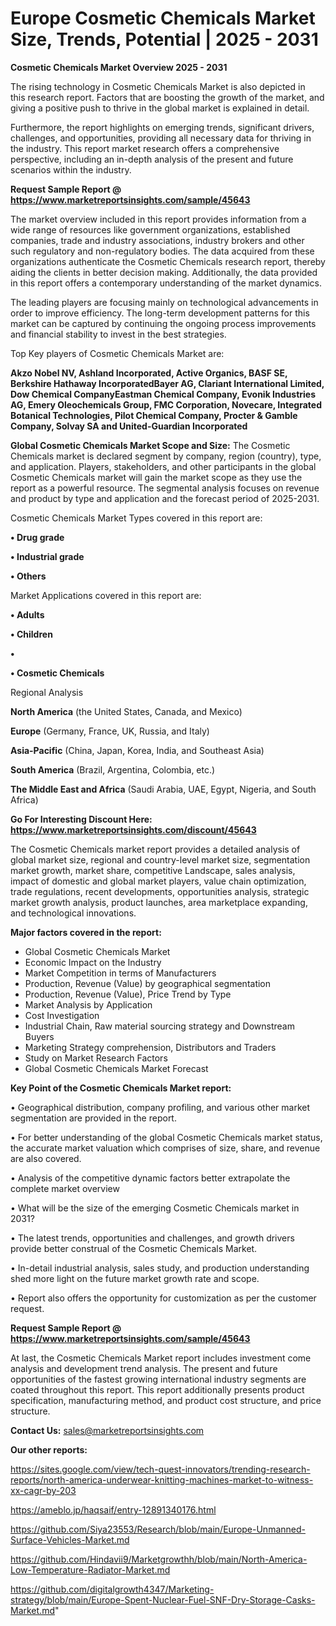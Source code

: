 # Europe Cosmetic Chemicals Market Size, Trends, Potential | 2025 - 2031

<Strong> Cosmetic Chemicals Market Overview 2025 - 2031</strong>

The rising technology in Cosmetic Chemicals Market is also depicted in this research report. Factors that are boosting the growth of the market, and giving a positive push to thrive in the global market is explained in detail.

Furthermore, the report highlights on emerging trends, significant drivers, challenges, and opportunities, providing all necessary data for thriving in the industry. This report market research offers a comprehensive perspective, including an in-depth analysis of the present and future scenarios within the industry.

<strong>Request Sample Report @ <a href=https://www.marketreportsinsights.com/sample/45643>https://www.marketreportsinsights.com/sample/45643</a></strong>

The market overview included in this report provides information from a wide range of resources like government organizations, established companies, trade and industry associations, industry brokers and other such regulatory and non-regulatory bodies. The data acquired from these organizations authenticate the Cosmetic Chemicals research report, thereby aiding the clients in better decision making. Additionally, the data provided in this report offers a contemporary understanding of the market dynamics.

The leading players are focusing mainly on technological advancements in order to improve efficiency. The long-term development patterns for this market can be captured by continuing the ongoing process improvements and financial stability to invest in the best strategies.

Top Key players of Cosmetic Chemicals Market are:

<strong>Akzo Nobel NV, Ashland Incorporated, Active Organics, BASF SE, Berkshire Hathaway IncorporatedBayer AG, Clariant International Limited, Dow Chemical CompanyEastman Chemical Company, Evonik Industries AG, Emery Oleochemicals Group, FMC Corporation, Novecare, Integrated Botanical Technologies, Pilot Chemical Company, Procter & Gamble Company, Solvay SA and United-Guardian Incorporated</strong>

<strong><b>Global Cosmetic Chemicals Market Scope and Size:</b></strong>
The Cosmetic Chemicals market is declared segment by company, region (country), type, and application. Players, stakeholders, and other participants in the global Cosmetic Chemicals market will gain the market scope as they use the report as a powerful resource. The segmental analysis focuses on revenue and product by type and application and the forecast period of 2025-2031.

Cosmetic Chemicals Market Types covered in this report are:

<strong>•  Drug grade

•  Industrial grade

•  Others</strong>

Market Applications covered in this report are:

<strong>•  Adults

•  Children

•  

•  Cosmetic Chemicals</strong> 

Regional Analysis

<strong>North America</strong> (the United States, Canada, and Mexico)

<strong>Europe</strong> (Germany, France, UK, Russia, and Italy)

<strong>Asia-Pacific</strong> (China, Japan, Korea, India, and Southeast Asia)

<strong>South America</strong> (Brazil, Argentina, Colombia, etc.)

<strong>The Middle East and Africa</strong> (Saudi Arabia, UAE, Egypt, Nigeria, and South Africa)

<strong>Go For Interesting Discount Here: <a href=https://www.marketreportsinsights.com/discount/45643>https://www.marketreportsinsights.com/discount/45643</a></strong>

The Cosmetic Chemicals market report provides a detailed analysis of global market size, regional and country-level market size, segmentation market growth, market share, competitive Landscape, sales analysis, impact of domestic and global market players, value chain optimization, trade regulations, recent developments, opportunities analysis, strategic market growth analysis, product launches, area marketplace expanding, and technological innovations.

<strong><b>Major factors covered in the report:</b></strong>
<ul>
  <li>Global Cosmetic Chemicals Market </li>
  <li>Economic Impact on the Industry</li>
  <li>Market Competition in terms of Manufacturers</li>
  <li>Production, Revenue (Value) by geographical segmentation</li>
  <li>Production, Revenue (Value), Price Trend by Type</li>
  <li>Market Analysis by Application</li>
  <li>Cost Investigation</li>
  <li>Industrial Chain, Raw material sourcing strategy and Downstream Buyers</li>
  <li>Marketing Strategy comprehension, Distributors and Traders</li>
  <li>Study on Market Research Factors</li>
  <li>Global Cosmetic Chemicals Market Forecast</li>
</ul>

<strong><b>Key Point of the Cosmetic Chemicals Market report:</b></strong>

• Geographical distribution, company profiling, and various other market segmentation are provided in the report.

• For better understanding of the global Cosmetic Chemicals market status, the accurate market valuation which comprises of size, share, and revenue are also covered.

• Analysis of the competitive dynamic factors better extrapolate the complete market overview

• What will be the size of the emerging Cosmetic Chemicals market in 2031?

• The latest trends, opportunities and challenges, and growth drivers provide better construal of the Cosmetic Chemicals Market.

• In-detail industrial analysis, sales study, and production understanding shed more light on the future market growth rate and scope.

• Report also offers the opportunity for customization as per the customer request.

<strong>Request Sample Report @ <a href=https://www.marketreportsinsights.com/sample/45643>https://www.marketreportsinsights.com/sample/45643</a></strong>

At last, the Cosmetic Chemicals Market report includes investment come analysis and development trend analysis. The present and future opportunities of the fastest growing international industry segments are coated throughout this report. This report additionally presents product specification, manufacturing method, and product cost structure, and price structure.

<strong>Contact Us:</strong>
sales@marketreportsinsights.com

<strong>Our other reports:</strong>

<a href=https://sites.google.com/view/tech-quest-innovators/trending-research-reports/north-america-underwear-knitting-machines-market-to-witness-xx-cagr-by-203>https://sites.google.com/view/tech-quest-innovators/trending-research-reports/north-america-underwear-knitting-machines-market-to-witness-xx-cagr-by-203</a>

<a href=https://ameblo.jp/haqsaif/entry-12891340176.html>https://ameblo.jp/haqsaif/entry-12891340176.html</a>

<a href=https://github.com/Siya23553/Research/blob/main/Europe-Unmanned-Surface-Vehicles-Market.md>https://github.com/Siya23553/Research/blob/main/Europe-Unmanned-Surface-Vehicles-Market.md</a>

<a href=https://github.com/Hindavii9/Marketgrowthh/blob/main/North-America-Low-Temperature-Radiator-Market.md>https://github.com/Hindavii9/Marketgrowthh/blob/main/North-America-Low-Temperature-Radiator-Market.md</a>

<a href=https://github.com/digitalgrowth4347/Marketing-strategy/blob/main/Europe-Spent-Nuclear-Fuel-SNF-Dry-Storage-Casks-Market.md>https://github.com/digitalgrowth4347/Marketing-strategy/blob/main/Europe-Spent-Nuclear-Fuel-SNF-Dry-Storage-Casks-Market.md</a>"
